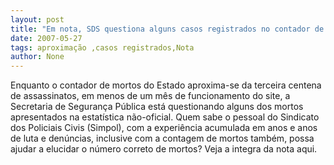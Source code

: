 ```yaml
---
layout: post
title: "Em nota, SDS questiona alguns casos registrados no contador de mortos. Total aproxima-se dos 300"
date: 2007-05-27
tags: aproximação ,casos registrados,Nota
author: None
---
```

Enquanto o contador de mortos do Estado aproxima-se da terceira centena de assassinatos, em menos de um m&ecirc;s de funcionamento do site, a Secretaria de Seguran&ccedil;a P&uacute;blica est&aacute; questionando alguns dos mortos apresentados na estat&iacute;stica n&atilde;o-oficial.
Quem sabe o pessoal do Sindicato dos Policiais Civis (Simpol), com a experi&ecirc;ncia acumulada em anos e anos de luta e den&uacute;ncias, inclusive com a contagem de mortos tamb&eacute;m, possa ajudar a elucidar o n&uacute;mero correto de mortos?
Veja a integra da nota aqui. 